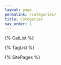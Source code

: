 ```yaml
---
layout: page
permalink: /categories/
title: Categories
nav_order: 1
---
```


{% CatList %}

{% TagList %}

{% SitePages %}

